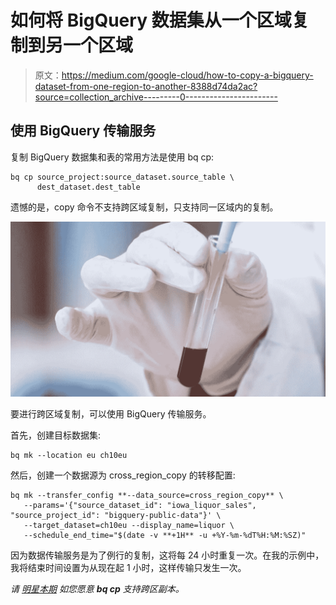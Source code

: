 # 如何将 BigQuery 数据集从一个区域复制到另一个区域

> 原文：<https://medium.com/google-cloud/how-to-copy-a-bigquery-dataset-from-one-region-to-another-8388d74da2ac?source=collection_archive---------0----------------------->

## 使用 BigQuery 传输服务

复制 BigQuery 数据集和表的常用方法是使用 bq cp:

```
bq cp source_project:source_dataset.source_table \
      dest_dataset.dest_table
```

遗憾的是，copy 命令不支持跨区域复制，只支持同一区域内的复制。

![](img/e3f9950248014809101e60aada1a14c8.png)

要进行跨区域复制，可以使用 BigQuery 传输服务。

首先，创建目标数据集:

```
bq mk --location eu ch10eu
```

然后，创建一个数据源为 cross_region_copy 的转移配置:

```
bq mk --transfer_config **--data_source=cross_region_copy** \
   --params='{"source_dataset_id": "iowa_liquor_sales", "source_project_id": "bigquery-public-data"}' \
   --target_dataset=ch10eu --display_name=liquor \
   --schedule_end_time="$(date -v **+1H** -u +%Y-%m-%dT%H:%M:%SZ)"
```

因为数据传输服务是为了例行的复制，这将每 24 小时重复一次。在我的示例中，我将结束时间设置为从现在起 1 小时，这样传输只发生一次。

*请* [*明星本期*](https://issuetracker.google.com/issues/152689624) *如您愿意* ***bq cp*** *支持跨区副本。*